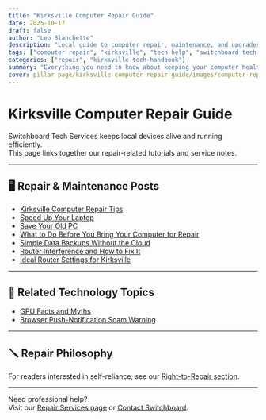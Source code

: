 ```yaml
---
title: "Kirksville Computer Repair Guide"
date: 2025-10-17
draft: false
author: "Leo Blanchette"
description: "Local guide to computer repair, maintenance, and upgrades for Kirksville residents."
tags: ["computer repair", "kirksville", "tech help", "switchboard tech services"]
categories: ["repair", "kirksville-tech-handbook"]
summary: "Everything you need to know about keeping your computer healthy in Kirksville — repairs, backups, and smart maintenance."
cover: pillar-page/kirksville-computer-repair-guide/images/computer-repair-guide.jpg
---
```


# Kirksville Computer Repair Guide

Switchboard Tech Services keeps local devices alive and running efficiently.  
This page links together our repair-related tutorials and service notes.

---

## 🖥️ Repair & Maintenance Posts

- [Kirksville Computer Repair Tips](/posts/kirksville-computer-repair-tips/)
- [Speed Up Your Laptop](/posts/speed-up-laptop/)
- [Save Your Old PC](/posts/save-your-old-pc/)
- [What to Do Before You Bring Your Computer for Repair](/posts/what-to-do-before-repair/)
- [Simple Data Backups Without the Cloud](/posts/simple-data-backups-without-the-cloud/)
- [Router Interference and How to Fix It](/posts/router-interference/)
- [Ideal Router Settings for Kirksville](/posts/ideal-router-settings-kirksville/)

---

## 🔧 Related Technology Topics

- [GPU Facts and Myths](/posts/gpu-facts/)
- [Browser Push-Notification Scam Warning](/posts/browser-push-notification-scam/)

---

## 🪛 Repair Philosophy

For readers interested in self-reliance, see our [Right-to-Repair section](/posts/right-to-repair/).

---

Need professional help?  
Visit our [Repair Services page](/services/repairs/) or [Contact Switchboard](/contact/).
